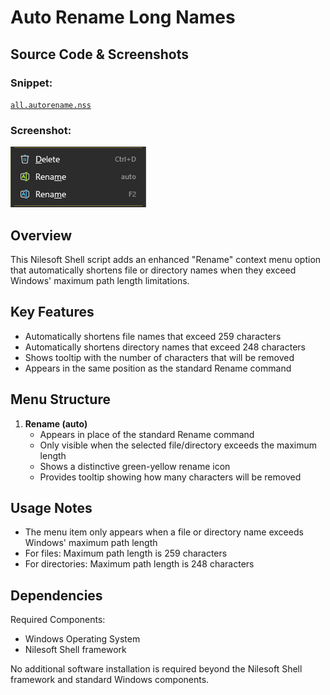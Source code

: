 # Auto Rename Long Names

## Source Code & Screenshots

### Snippet:
[`all.autorename.nss`](/ex1.system/all.autorename.nss)

### Screenshot:
![Screenshot](/ex1.system/all.autorename.png)

## Overview

This Nilesoft Shell script adds an enhanced "Rename" context menu option that automatically shortens file or directory names when they exceed Windows' maximum path length limitations.

## Key Features
- Automatically shortens file names that exceed 259 characters
- Automatically shortens directory names that exceed 248 characters
- Shows tooltip with the number of characters that will be removed
- Appears in the same position as the standard Rename command

## Menu Structure
1. **Rename (auto)**
   - Appears in place of the standard Rename command
   - Only visible when the selected file/directory exceeds the maximum length
   - Shows a distinctive green-yellow rename icon
   - Provides tooltip showing how many characters will be removed

## Usage Notes
- The menu item only appears when a file or directory name exceeds Windows' maximum path length
- For files: Maximum path length is 259 characters
- For directories: Maximum path length is 248 characters

## Dependencies
Required Components:
- Windows Operating System
- Nilesoft Shell framework

No additional software installation is required beyond the Nilesoft Shell framework and standard Windows components.
